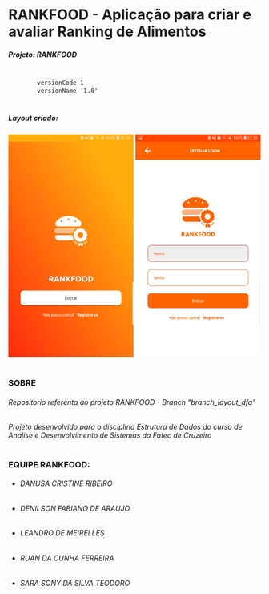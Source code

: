 # RANKFOOD - Aplicação para criar e avaliar Ranking de Alimentos
##### Projeto: RANKFOOD

#
```
        versionCode 1
        versionName '1.0'
```
#
##### Layout criado:
<p align="center">
   <img src="https://raw.githubusercontent.com/denilsonfa/rankfood/branch_layout_dfa/images/img01_open.jpg" width="250">
   <img src="https://raw.githubusercontent.com/denilsonfa/rankfood/branch_layout_dfa/images/img02_login.jpg" width="250">
</p>

#
### SOBRE
###### Repositorio referenta ao projeto RANKFOOD - Branch "branch_layout_dfa"
###### Projeto desenvolvido para o disciplina Estrutura de Dados do curso de Analise e Desenvolvimento de Sistemas da Fatec de Cruzeiro
#
### EQUIPE RANKFOOD:
 - ######  DANUSA CRISTINE RIBEIRO
 - ######  DENILSON FABIANO DE ARAUJO
 - ######  LEANDRO DE MEIRELLES
 - ######  RUAN DA CUNHA FERREIRA
 - ######  SARA SONY DA SILVA TEODORO
#
